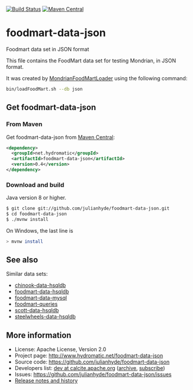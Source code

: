 <!--
{% comment %}
Licensed to Julian Hyde under one or more contributor license
agreements.  See the NOTICE file distributed with this work
for additional information regarding copyright ownership.
Julian Hyde licenses this file to you under the Apache
License, Version 2.0 (the "License"); you may not use this
file except in compliance with the License.  You may obtain a
copy of the License at

http://www.apache.org/licenses/LICENSE-2.0

Unless required by applicable law or agreed to in writing,
software distributed under the License is distributed on an
"AS IS" BASIS, WITHOUT WARRANTIES OR CONDITIONS OF ANY KIND,
either express or implied.  See the License for the specific
language governing permissions and limitations under the
License.
{% endcomment %}
-->
[![Build Status](https://github.com/julianhyde/foodmart-data-json/actions/workflows/main.yml/badge.svg?branch=main)](https://github.com/julianhyde/foodmart-data-json/actions?query=branch%3Amain)
[![Maven Central](https://maven-badges.herokuapp.com/maven-central/net.hydromatic/foodmart-data-json/badge.svg)](https://maven-badges.herokuapp.com/maven-central/net.hydromatic/foodmart-data-json)

# foodmart-data-json
Foodmart data set in JSON format

This file contains the FoodMart data set for testing Mondrian, in JSON
format.

It was created by
[MondrianFoodMartLoader](http://mondrian.pentaho.com/api/mondrian/test/loader/MondrianFoodMartLoader.html)
using the following command:

```bash
bin/loadFoodMart.sh --db json
```

## Get foodmart-data-json

### From Maven

Get foodmart-data-json from
<a href="https://search.maven.org/#search%7Cga%7C1%7Cg%3Anet.hydromatic%20a%3Afoodmart-data-json">Maven Central</a>:

```xml
<dependency>
  <groupId>net.hydromatic</groupId>
  <artifactId>foodmart-data-json</artifactId>
  <version>0.4</version>
</dependency>
```

### Download and build

Java version 8 or higher.

```bash
$ git clone git://github.com/julianhyde/foodmart-data-json.git
$ cd foodmart-data-json
$ ./mvnw install
```

On Windows, the last line is

```bash
> mvnw install
```

## See also

Similar data sets:
* [chinook-data-hsqldb](https://github.com/julianhyde/chinook-data-hsqldb)
* [foodmart-data-hsqldb](https://github.com/julianhyde/foodmart-data-hsqldb)
* [foodmart-data-mysql](https://github.com/julianhyde/foodmart-data-mysql)
* [foodmart-queries](https://github.com/julianhyde/foodmart-queries)
* [scott-data-hsqldb](https://github.com/julianhyde/scott-data-hsqldb)
* [steelwheels-data-hsqldb](https://github.com/julianhyde/steelwheels-data-hsqldb)

## More information

* License: Apache License, Version 2.0
* Project page: http://www.hydromatic.net/foodmart-data-json
* Source code: https://github.com/julianhyde/foodmart-data-json
* Developers list:
  <a href="mailto:dev@calcite.apache.org">dev at calcite.apache.org</a>
  (<a href="http://mail-archives.apache.org/mod_mbox/calcite-dev/">archive</a>,
  <a href="mailto:dev-subscribe@calcite.apache.org">subscribe</a>)
* Issues: https://github.com/julianhyde/foodmart-data-json/issues
* <a href="HISTORY.md">Release notes and history</a>
